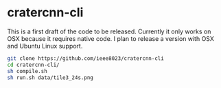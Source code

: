 # cratercnn-cli

This is a first draft of the code to be released. Currently it only works on OSX because it requires native code. I plan to release a version with OSX and Ubuntu Linux support.

```bash
git clone https://github.com/ieee8023/cratercnn-cli
cd cratercnn-cli/
sh compile.sh
sh run.sh data/tile3_24s.png
```
